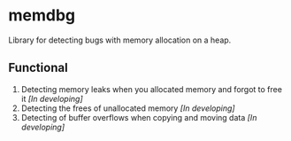 # memdbg
Library for detecting bugs with memory allocation on a heap.

## Functional
1. Detecting memory leaks when you allocated memory and forgot to free it *[In developing]*
1. Detecting the frees of unallocated memory *[In developing]*
1. Detecting of buffer overflows when copying and moving data *[In developing]*
